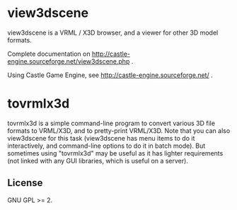 # view3dscene

view3dscene is a VRML / X3D browser, and a viewer for other 3D model formats.

Complete documentation on http://castle-engine.sourceforge.net/view3dscene.php .

Using Castle Game Engine, see http://castle-engine.sourceforge.net/ .

# tovrmlx3d

tovrmlx3d is a simple command-line program to convert various 3D file formats to VRML/X3D, and to pretty-print VRML/X3D. Note that you can also view3dscene for this task (view3dscene has menu items to do it interactively, and command-line options to do it in batch mode). But sometimes using "tovrmlx3d" may be useful as it has lighter requirements (not linked with any GUI libraries, which is useful on a server).

## License

GNU GPL >= 2.
